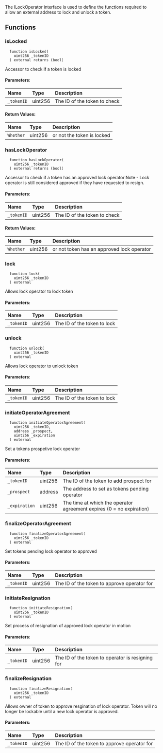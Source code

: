 
The ILockOperator interface is used to define the functions
required to allow an external address to lock and unlock a token.

## Functions
### isLocked
```solidity
  function isLocked(
    uint256 _tokenID
  ) external returns (bool)
```

Accessor to check if a token is locked

#### Parameters:
| Name | Type | Description                                                          |
| :--- | :--- | :------------------------------------------------------------------- |
|`_tokenID` | uint256 | The ID of the token to check

#### Return Values:
| Name                           | Type          | Description                                                                  |
| :----------------------------- | :------------ | :--------------------------------------------------------------------------- |
|`Whether`| uint256 | or not the token is locked
### hasLockOperator
```solidity
  function hasLockOperator(
    uint256 _tokenID
  ) external returns (bool)
```

Accessor to check if a token has an approved lock operator
Note - Lock operator is still considered approved if they have requested to resign.

#### Parameters:
| Name | Type | Description                                                          |
| :--- | :--- | :------------------------------------------------------------------- |
|`_tokenID` | uint256 | The ID of the token to check

#### Return Values:
| Name                           | Type          | Description                                                                  |
| :----------------------------- | :------------ | :--------------------------------------------------------------------------- |
|`Whether`| uint256 | or not token has an approved lock operator
### lock
```solidity
  function lock(
    uint256 _tokenID
  ) external
```

Allows lock operator to lock token

#### Parameters:
| Name | Type | Description                                                          |
| :--- | :--- | :------------------------------------------------------------------- |
|`_tokenID` | uint256 | The ID of the token to lock

### unlock
```solidity
  function unlock(
    uint256 _tokenID
  ) external
```

Allows lock operator to unlock token

#### Parameters:
| Name | Type | Description                                                          |
| :--- | :--- | :------------------------------------------------------------------- |
|`_tokenID` | uint256 | The ID of the token to lock

### initiateOperatorAgreement
```solidity
  function initiateOperatorAgreement(
    uint256 _tokenID,
    address _prospect,
    uint256 _expiration
  ) external
```

Set a tokens prospetive lock operator

#### Parameters:
| Name | Type | Description                                                          |
| :--- | :--- | :------------------------------------------------------------------- |
|`_tokenID` | uint256 | The ID of the token to add prospect for
|`_prospect` | address | The address to set as tokens pending operator
|`_expiration` | uint256 | The time at which the operator agreement expires (0 = no expiration)

### finalizeOperatorAgreement
```solidity
  function finalizeOperatorAgreement(
    uint256 _tokenID
  ) external
```

Set tokens pending lock operator to approved

#### Parameters:
| Name | Type | Description                                                          |
| :--- | :--- | :------------------------------------------------------------------- |
|`_tokenID` | uint256 | The ID of the token to approve operator for

### initiateResignation
```solidity
  function initiateResignation(
    uint256 _tokenID
  ) external
```

Set process of resignation of approved lock operator in motion

#### Parameters:
| Name | Type | Description                                                          |
| :--- | :--- | :------------------------------------------------------------------- |
|`_tokenID` | uint256 | The ID of the token to operator is resigning for

### finalizeResignation
```solidity
  function finalizeResignation(
    uint256 _tokenID
  ) external
```

Allows owner of token to approve resgination of lock operator.
Token will no longer be lockable until a new lock operator is approved.

#### Parameters:
| Name | Type | Description                                                          |
| :--- | :--- | :------------------------------------------------------------------- |
|`_tokenID` | uint256 | The ID of the token to approve operator for

